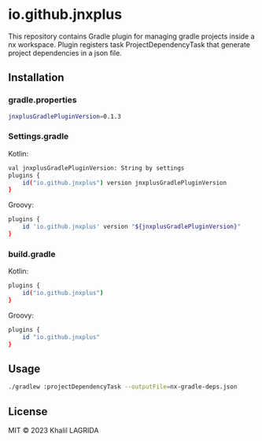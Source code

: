 # io.github.jnxplus

This repository contains Gradle plugin for managing gradle projects inside a nx workspace. Plugin registers task ProjectDependencyTask that generate project dependencies in a json file.

## Installation

### gradle.properties

```bash
jnxplusGradlePluginVersion=0.1.3
```

### Settings.gradle

Kotlin:

```bash
val jnxplusGradlePluginVersion: String by settings
plugins {
    id("io.github.jnxplus") version jnxplusGradlePluginVersion
}
```

Groovy:

```bash
plugins {
    id 'io.github.jnxplus' version "${jnxplusGradlePluginVersion}"
}
```

### build.gradle

Kotlin:

```bash
plugins {
    id("io.github.jnxplus")
}
```

Groovy:

```bash
plugins {
    id "io.github.jnxplus"
}
```

## Usage

```bash
./gradlew :projectDependencyTask --outputFile=nx-gradle-deps.json
```

## License

MIT © 2023 Khalil LAGRIDA
